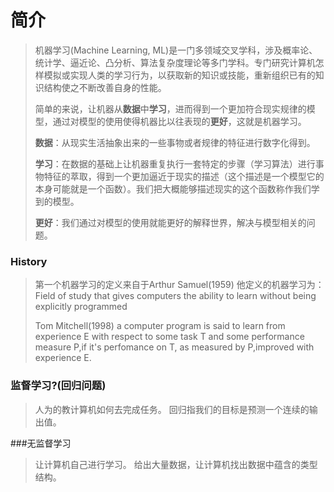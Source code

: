 # 简介
> 机器学习(Machine Learning, ML)是一门多领域交叉学科，涉及概率论、统计学、逼近论、凸分析、算法复杂度理论等多门学科。专门研究计算机怎样模拟或实现人类的学习行为，以获取新的知识或技能，重新组织已有的知识结构使之不断改善自身的性能。
>
> 简单的来说，让机器从**数据**中**学习**，进而得到一个更加符合现实规律的模型，通过对模型的使用使得机器比以往表现的**更好**，这就是机器学习。
>
> **数据**：从现实生活抽象出来的一些事物或者规律的特征进行数字化得到。
>
> **学习**：在数据的基础上让机器重复执行一套特定的步骤（学习算法）进行事物特征的萃取，得到一个更加逼近于现实的描述（这个描述是一个模型它的本身可能就是一个函数）。我们把大概能够描述现实的这个函数称作我们学到的模型。
>
> **更好**：我们通过对模型的使用就能更好的解释世界，解决与模型相关的问题。

### History
> 第一个机器学习的定义来自于Arthur Samuel(1959)
> 他定义的机器学习为：
> Field of study that gives computers the ability to learn without being explicitly programmed
>
>Tom Mitchell(1998)
> a computer program is said to learn from experience E with respect to some task T and some performance measure P,if it's perfomance on T, as measured by P,improved with experience E.

### 监督学习?(回归问题)
> 人为的教计算机如何去完成任务。
> 回归指我们的目标是预测一个连续的输出值。

###无监督学习
> 让计算机自己进行学习。
> 给出大量数据，让计算机找出数据中蕴含的类型结构。